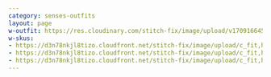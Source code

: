 ```yaml
---
category: senses-outfits
layout: page
w-outfit: https://res.cloudinary.com/stitch-fix/image/upload/v1709166453/Style_studio/Styleshuffle/2023-12-14_W_OLOF_H11_02910_r0.jpg
w-skus:
- https://d3n78nkjl8tizo.cloudfront.net/stitch-fix/image/upload/c_fit,h_720,w_862/v1703061669/rxcrspb2poxqjaadxr41.jpg
- https://d3n78nkjl8tizo.cloudfront.net/stitch-fix/image/upload/c_fit,h_720,w_862/v1690363553/zjg2it8x4yytkv0hscjl.jpg
- https://d3n78nkjl8tizo.cloudfront.net/stitch-fix/image/upload/c_fit,h_720,w_862/v1655400453/lwlnp9waadasffyx6f05.jpg
---
```


